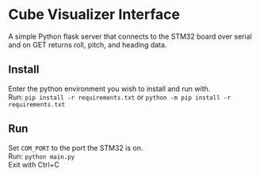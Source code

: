 # Cube Visualizer Interface

A simple Python flask server that connects to the STM32 board over serial and 
on GET returns roll, pitch, and heading data.

## Install
Enter the python environment you wish to install and run with. \
Run: `pip install -r requirements.txt` or `python -m pip install -r requirements.txt`

## Run
Set `COM_PORT` to the port the STM32 is on. \
Run: `python main.py` \
Exit with Ctrl+C
